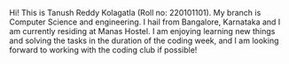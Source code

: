 Hi! This is Tanush Reddy Kolagatla (Roll no: 220101101). My branch is Computer Science and engineering. I hail from Bangalore, Karnataka and I am currently residing at Manas Hostel.
I am enjoying learning new things and solving the tasks in the duration of the coding week, and I am looking forward to working with the coding club if possible!

